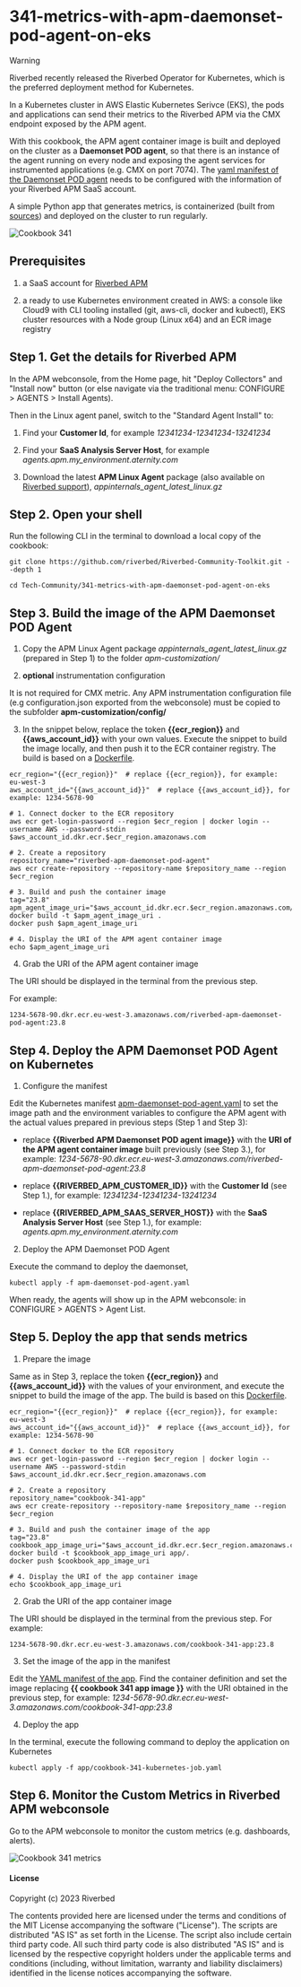 # 341-metrics-with-apm-daemonset-pod-agent-on-eks

> [!WARNING]
> Riverbed recently released the Riverbed Operator for Kubernetes, which is the preferred deployment method for Kubernetes.

In a Kubernetes cluster in AWS Elastic Kubernetes Serivce (EKS), the pods and applications can send their metrics to the Riverbed APM via the CMX endpoint exposed by the APM agent.

With this cookbook, the APM agent container image is built and deployed on the cluster as a **Daemonset POD agent**, so that there is an instance of the agent running on every node and exposing the agent services for instrumented applications (e.g. CMX on port 7074). The [yaml manifest of the Daemonset POD agent](apm-daemonset-pod-agent.yaml) needs to be configured with the information of your Riverbed APM SaaS account.

A simple Python app that generates metrics, is containerized (built from [sources](app)) and deployed on the cluster to run regularly.

![Cookbook 341](images/cookbook-341.png)

## Prerequisites

1. a SaaS account for [Riverbed APM](https://www.riverbed.com/products/application-performance-monitoring)

2. a ready to use Kubernetes environment created in AWS: a console like Cloud9 with CLI tooling installed (git, aws-cli, docker and kubectl), EKS cluster resources with a Node group (Linux x64) and an ECR image registry
   
## Step 1. Get the details for Riverbed APM

In the APM webconsole, from the Home page, hit "Deploy Collectors" and "Install now" button (or else navigate via the traditional menu: CONFIGURE > AGENTS > Install Agents).

Then in the Linux agent panel, switch to the "Standard Agent Install" to:

1. Find your **Customer Id**, for example *12341234-12341234-13241234*

2. Find your **SaaS Analysis Server Host**, for example *agents.apm.my_environment.aternity.com*

3. Download the latest **APM Linux Agent** package (also available on [Riverbed support](https://support.riverbed.com/content/support/software/aternity-dem/aternity-apm.html)), *appinternals_agent_latest_linux.gz*

## Step 2. Open your shell

Run the following CLI in the terminal to download a local copy of the cookbook:

```shell
git clone https://github.com/riverbed/Riverbed-Community-Toolkit.git --depth 1

cd Tech-Community/341-metrics-with-apm-daemonset-pod-agent-on-eks
```

## Step 3. Build the image of the APM Daemonset POD Agent

1. Copy the APM Linux Agent package *appinternals_agent_latest_linux.gz* (prepared in Step 1) to the folder *apm-customization/*

2. **optional** instrumentation configuration

It is not required for CMX metric. Any APM instrumentation configuration file (e.g configuration.json exported from the webconsole) must be copied to the subfolder **apm-customization/config/**

3. In the snippet below, replace the token **{{ecr_region}}** and **{{aws_account_id}}** with your own values. Execute the snippet to build the image locally, and then push it to the ECR container registry. The build is based on a [Dockerfile](Dockerfile). 

```shell
ecr_region="{{ecr_region}}"  # replace {{ecr_region}}, for example: eu-west-3
aws_account_id="{{aws_account_id}}"  # replace {{aws_account_id}}, for example: 1234-5678-90

# 1. Connect docker to the ECR repository
aws ecr get-login-password --region $ecr_region | docker login --username AWS --password-stdin $aws_account_id.dkr.ecr.$ecr_region.amazonaws.com

# 2. Create a repository
repository_name="riverbed-apm-daemonset-pod-agent"
aws ecr create-repository --repository-name $repository_name --region $ecr_region

# 3. Build and push the container image
tag="23.8"
apm_agent_image_uri="$aws_account_id.dkr.ecr.$ecr_region.amazonaws.com/$repository_name:$tag"
docker build -t $apm_agent_image_uri .
docker push $apm_agent_image_uri

# 4. Display the URI of the APM agent container image
echo $apm_agent_image_uri
```

4. Grab the URI of the APM agent container image

The URI should be displayed in the terminal from the previous step. 

For example:

```
1234-5678-90.dkr.ecr.eu-west-3.amazonaws.com/riverbed-apm-daemonset-pod-agent:23.8
```

## Step 4. Deploy the APM Daemonset POD Agent on Kubernetes

1. Configure the manifest

Edit the Kubernetes manifest [apm-daemonset-pod-agent.yaml](apm-daemonset-pod-agent.yaml) to set the image path and the environment variables to configure the APM agent with the actual values prepared in previous steps (Step 1 and Step 3):

- replace **{{Riverbed APM Daemonset POD agent image}}** with the **URI of the APM agent container image** built previously (see Step 3.), for example: *1234-5678-90.dkr.ecr.eu-west-3.amazonaws.com/riverbed-apm-daemonset-pod-agent:23.8*

- replace **{{RIVERBED_APM_CUSTOMER_ID}}** with the **Customer Id** (see Step 1.), for example: *12341234-12341234-13241234*

- replace **{{RIVERBED_APM_SAAS_SERVER_HOST}}** with the **SaaS Analysis Server Host** (see Step 1.), for example: *agents.apm.my_environment.aternity.com*


2. Deploy the APM Daemonset POD Agent

Execute the command to deploy the daemonset,

```shell
kubectl apply -f apm-daemonset-pod-agent.yaml
```

When ready, the agents will show up in the APM webconsole: in CONFIGURE > AGENTS > Agent List.

## Step 5. Deploy the app that sends metrics

1. Prepare the image

Same as in Step 3, replace the token **{{ecr_region}}** and **{{aws_account_id}}** with the values of your environment, and execute the snippet to build the image of the app.
The build is based on this [Dockerfile](app/Dockerfile).

```shell
ecr_region="{{ecr_region}}"  # replace {{ecr_region}}, for example: eu-west-3
aws_account_id="{{aws_account_id}}"  # replace {{aws_account_id}}, for example: 1234-5678-90

# 1. Connect docker to the ECR repository
aws ecr get-login-password --region $ecr_region | docker login --username AWS --password-stdin $aws_account_id.dkr.ecr.$ecr_region.amazonaws.com

# 2. Create a repository
repository_name="cookbook-341-app"
aws ecr create-repository --repository-name $repository_name --region $ecr_region

# 3. Build and push the container image of the app
tag="23.8"
cookbook_app_image_uri="$aws_account_id.dkr.ecr.$ecr_region.amazonaws.com/$repository_name:$tag"
docker build -t $cookbook_app_image_uri app/.
docker push $cookbook_app_image_uri

# 4. Display the URI of the app container image
echo $cookbook_app_image_uri
```

2. Grab the URI of the app container image

The URI should be displayed in the terminal from the previous step. For example:

```
1234-5678-90.dkr.ecr.eu-west-3.amazonaws.com/cookbook-341-app:23.8
```

3. Set the image of the app in the manifest

Edit the [YAML manifest of the app](app/cookbook-341-kubernetes-job.yaml).
Find the container definition and set the image replacing **{{ cookbook 341 app image }}** with the URI obtained in the previous step, for example: *1234-5678-90.dkr.ecr.eu-west-3.amazonaws.com/cookbook-341-app:23.8*

4. Deploy the app

In the terminal, execute the following command to deploy the application on Kubernetes

```shell
kubectl apply -f app/cookbook-341-kubernetes-job.yaml
```

## Step 6. Monitor the Custom Metrics in Riverbed APM webconsole 

Go to the APM webconsole to monitor the custom metrics (e.g. dashboards, alerts).

![Cookbook 341 metrics](images/cookbook-341-metrics.png)

#### License

Copyright (c) 2023 Riverbed

The contents provided here are licensed under the terms and conditions of the MIT License accompanying the software ("License"). The scripts are distributed "AS IS" as set forth in the License. The script also include certain third party code. All such third party code is also distributed "AS IS" and is licensed by the respective copyright holders under the applicable terms and conditions (including, without limitation, warranty and liability disclaimers) identified in the license notices accompanying the software.
